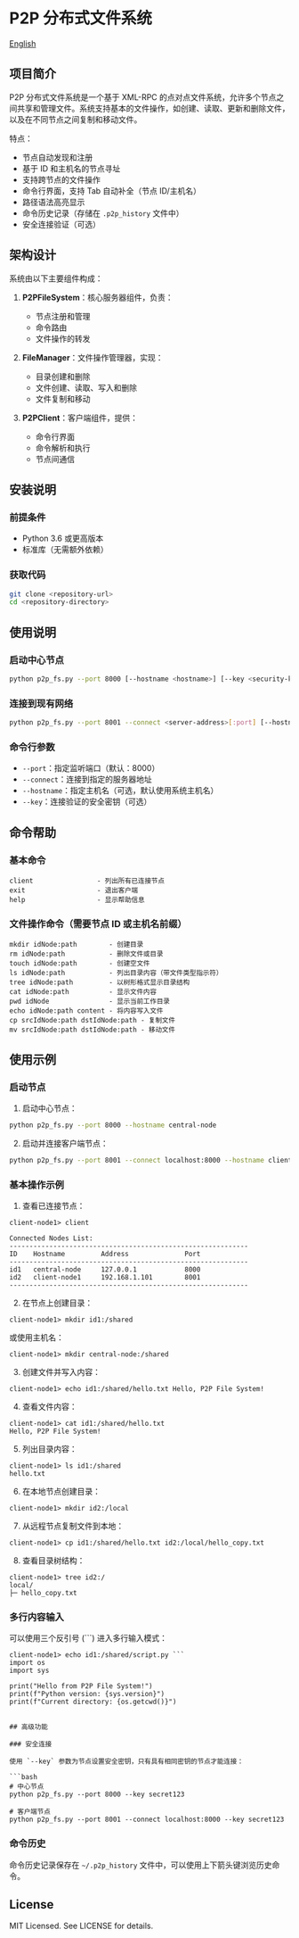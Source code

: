 # P2P 分布式文件系统

[English](./readme_en.md)

## 项目简介

P2P 分布式文件系统是一个基于 XML-RPC 的点对点文件系统，允许多个节点之间共享和管理文件。系统支持基本的文件操作，如创建、读取、更新和删除文件，以及在不同节点之间复制和移动文件。

特点：

- 节点自动发现和注册
- 基于 ID 和主机名的节点寻址
- 支持跨节点的文件操作
- 命令行界面，支持 Tab 自动补全（节点 ID/主机名）
- 路径语法高亮显示
- 命令历史记录（存储在 `.p2p_history` 文件中）
- 安全连接验证（可选）

## 架构设计

系统由以下主要组件构成：

1. **P2PFileSystem**：核心服务器组件，负责：

   - 节点注册和管理
   - 命令路由
   - 文件操作的转发

2. **FileManager**：文件操作管理器，实现：

   - 目录创建和删除
   - 文件创建、读取、写入和删除
   - 文件复制和移动

3. **P2PClient**：客户端组件，提供：

   - 命令行界面
   - 命令解析和执行
   - 节点间通信

## 安装说明

### 前提条件

- Python 3.6 或更高版本
- 标准库（无需额外依赖）

### 获取代码

```bash
git clone <repository-url>
cd <repository-directory>
```

## 使用说明

### 启动中心节点

```bash
python p2p_fs.py --port 8000 [--hostname <hostname>] [--key <security-key>]
```

### 连接到现有网络

```bash
python p2p_fs.py --port 8001 --connect <server-address>[:port] [--hostname <hostname>] [--key <security-key>]
```

### 命令行参数

- `--port`：指定监听端口（默认：8000）
- `--connect`：连接到指定的服务器地址
- `--hostname`：指定主机名（可选，默认使用系统主机名）
- `--key`：连接验证的安全密钥（可选）

## 命令帮助

### 基本命令

```
client                - 列出所有已连接节点
exit                  - 退出客户端
help                  - 显示帮助信息
```

### 文件操作命令（需要节点 ID 或主机名前缀）

```
mkdir idNode:path        - 创建目录
rm idNode:path           - 删除文件或目录
touch idNode:path        - 创建空文件
ls idNode:path           - 列出目录内容（带文件类型指示符）
tree idNode:path         - 以树形格式显示目录结构
cat idNode:path          - 显示文件内容
pwd idNode               - 显示当前工作目录
echo idNode:path content - 将内容写入文件
cp srcIdNode:path dstIdNode:path - 复制文件
mv srcIdNode:path dstIdNode:path - 移动文件
```

## 使用示例

### 启动节点

1. 启动中心节点：

```bash
python p2p_fs.py --port 8000 --hostname central-node
```

2. 启动并连接客户端节点：

```bash
python p2p_fs.py --port 8001 --connect localhost:8000 --hostname client-node1
```

### 基本操作示例

1. 查看已连接节点：

```
client-node1> client

Connected Nodes List:
------------------------------------------------------------
ID    Hostname         Address              Port
------------------------------------------------------------
id1   central-node     127.0.0.1            8000
id2   client-node1     192.168.1.101        8001
------------------------------------------------------------
```

2. 在节点上创建目录：

```
client-node1> mkdir id1:/shared
```

或使用主机名：

```
client-node1> mkdir central-node:/shared
```

3. 创建文件并写入内容：

```
client-node1> echo id1:/shared/hello.txt Hello, P2P File System!
```

4. 查看文件内容：

```
client-node1> cat id1:/shared/hello.txt
Hello, P2P File System!
```

5. 列出目录内容：

```
client-node1> ls id1:/shared
hello.txt
```

6. 在本地节点创建目录：

```
client-node1> mkdir id2:/local
```

7. 从远程节点复制文件到本地：

```
client-node1> cp id1:/shared/hello.txt id2:/local/hello_copy.txt
```

8. 查看目录树结构：

```
client-node1> tree id2:/
local/
├─ hello_copy.txt
```

### 多行内容输入

可以使用三个反引号 (```) 进入多行输入模式：

````
client-node1> echo id1:/shared/script.py ```
import os
import sys

print("Hello from P2P File System!")
print(f"Python version: {sys.version}")
print(f"Current directory: {os.getcwd()}")
````

````

## 高级功能

### 安全连接

使用 `--key` 参数为节点设置安全密钥，只有具有相同密钥的节点才能连接：

```bash
# 中心节点
python p2p_fs.py --port 8000 --key secret123

# 客户端节点
python p2p_fs.py --port 8001 --connect localhost:8000 --key secret123
````

### 命令历史

命令历史记录保存在 `~/.p2p_history` 文件中，可以使用上下箭头键浏览历史命令。

## License

MIT Licensed. See LICENSE for details.
